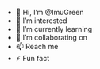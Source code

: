 - 👋 Hi, I’m @ImuGreen
- 👀 I’m interested 
- 🌱 I’m currently learning
- 💞️ I’m collaborating on
- 📫 Reach me
- ⚡ Fun fact

<!---
ImuGreen/ImuGreen is a ✨ special ✨ repository because its `README.md` (this file) appears on your GitHub profile.
You can click the Preview link to take a look at your changes.
--->
